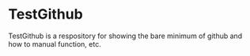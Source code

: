 # TestGithub

TestGithub is a respository for showing the bare minimum of github and how to manual function, etc.
